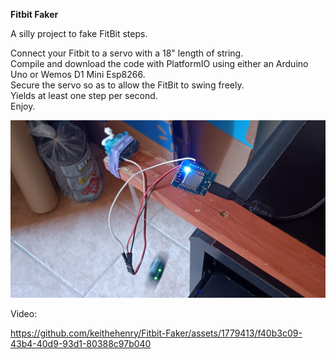 **Fitbit Faker**

A silly project to fake FitBit steps.

Connect your Fitbit to a servo with a 18" length of string.  
Compile and download the code with PlatformIO using either an Arduino Uno or Wemos D1 Mini Esp8266.  
Secure the servo so as to allow the FitBit to swing freely.  
Yields at least one step per second.  
Enjoy.  

![Photo](photo.jpg)

Video:

https://github.com/keithehenry/Fitbit-Faker/assets/1779413/f40b3c09-43b4-40d9-93d1-80388c97b040
